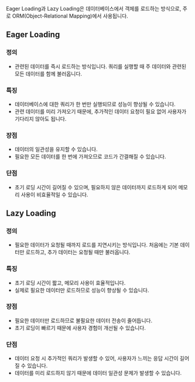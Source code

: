 Eager Loading과 Lazy Loading은 데이터베이스에서 객체를 로드하는 방식으로, 주로 ORM(Object-Relational Mapping)에서 사용됩니다.

## Eager Loading
### 정의
- 관련된 데이터를 즉시 로드하는 방식입니다. 쿼리를 실행할 때 주 데이터와 관련된 모든 데이터를 함께 불러옵니다.
### 특징
- 데이터베이스에 대한 쿼리가 한 번만 실행되므로 성능이 향상될 수 있습니다.
- 관련 데이터를 미리 가져오기 때문에, 추가적인 데이터 요청이 필요 없어 사용자가 기다리지 않아도 됩니다.
### 장점
- 데이터의 일관성을 유지할 수 있습니다.
- 필요한 모든 데이터를 한 번에 가져오므로 코드가 간결해질 수 있습니다.
### 단점
- 초기 로딩 시간이 길어질 수 있으며, 필요하지 않은 데이터까지 로드하게 되어 메모리 사용이 비효율적일 수 있습니다.
## Lazy Loading
### 정의
- 필요한 데이터가 요청될 때까지 로드를 지연시키는 방식입니다. 처음에는 기본 데이터만 로드하고, 추가 데이터는 요청될 때만 불러옵니다.
### 특징
- 초기 로딩 시간이 짧고, 메모리 사용이 효율적입니다.
- 실제로 필요한 데이터만 로드하므로 성능이 향상될 수 있습니다.
### 장점
- 필요한 데이터만 로드하므로 불필요한 데이터 전송이 줄어듭니다.
- 초기 로딩이 빠르기 때문에 사용자 경험이 개선될 수 있습니다.
### 단점
- 데이터 요청 시 추가적인 쿼리가 발생할 수 있어, 사용자가 느끼는 응답 시간이 길어질 수 있습니다.
- 데이터를 미리 로드하지 않기 때문에 데이터 일관성 문제가 발생할 수 있습니다.


